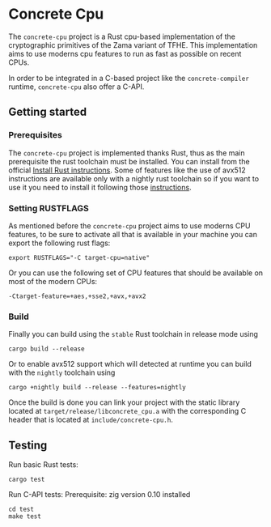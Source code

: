 # Concrete Cpu

The `concrete-cpu` project is a Rust cpu-based implementation of the cryptographic primitives of the Zama variant of TFHE. This implementation aims to use moderns cpu features to run as fast as possible on recent CPUs.

In order to be integrated in a C-based project like the `concrete-compiler` runtime, `concrete-cpu` also offer a C-API.

## Getting started

### Prerequisites

The `concrete-cpu` project is implemented thanks Rust, thus as the main prerequisite the rust toolchain must be installed. You can install from the official [Install Rust instructions](https://www.rust-lang.org/tools/install). Some of features like the use of avx512 instructions are available only with a nightly rust toolchain so if you want to use it you need to install it following those [instructions](https://rust-lang.github.io/rustup/concepts/channels.html).

### Setting RUSTFLAGS

As mentioned before the `concrete-cpu` project aims to use moderns CPU features, to be sure to activate all that is available in your machine you can export the following rust flags:

```
export RUSTFLAGS="-C target-cpu=native"
```

Or you can use the following set of CPU features that should be available on most of the modern CPUs:

```
-Ctarget-feature=+aes,+sse2,+avx,+avx2
```

### Build

Finally you can build using the `stable` Rust toolchain in release mode using

```
cargo build --release
```

Or to enable avx512 support which will detected at runtime you can build with the `nightly` toolchain using

```
cargo +nightly build --release --features=nightly
```

Once the build is done you can link your project with the static library located at `target/release/libconcrete_cpu.a` with the corresponding C header that is located at `include/concrete-cpu.h`.

## Testing

Run basic Rust tests:
```
cargo test
```

Run C-API tests:
Prerequisite: zig version 0.10 installed
```
cd test
make test
```
